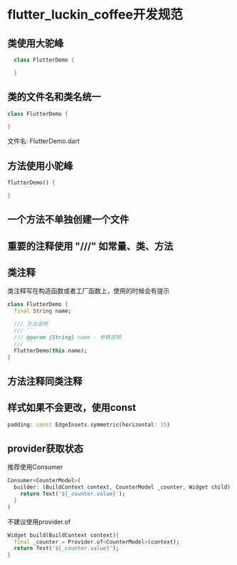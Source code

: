 <!--
 * @Author: meetqy
 * @since: 2019-08-19 10:12:09
 * @lastTime: 2019-09-26 10:59:50
 * @LastEditors: meetqy
 -->
# flutter_luckin_coffee开发规范

## 类使用大驼峰

``` dart
  class FlutterDemo {

  }
```

## 类的文件名和类名统一
 
``` dart
class FlutterDemo {

}
```

文件名: FlutterDemo.dart

## 方法使用小驼峰

``` dart
flutterDemo() {

}
```

## 一个方法不单独创建一个文件

## 重要的注释使用 "///" 如常量、类、方法

## 类注释

类注释写在构造函数或者工厂函数上，使用的时候会有提示

``` dart
class FlutterDemo {
  final String name;

  /// 方法说明
  /// ```
  /// @param {String} name - 参数说明
  /// ```
  FlutterDemo(this.name);
}
```

## 方法注释同类注释

## 样式如果不会更改，使用const

``` dart
padding: const EdgeInsets.symmetric(horizontal: 15)
```

## provider获取状态

推荐使用Consumer

``` dart 
Consumer<CounterModel>(
  builder: (BuildContext context, CounterModel _counter, Widget child) {
    return Text('${_counter.value}');
  }
)
```

不建议使用provider.of

```dart
Widget build(BuildContext context){
  final _counter = Provider.of<CounterModel>(context);
  return Text('${_counter.value}');
}
```

